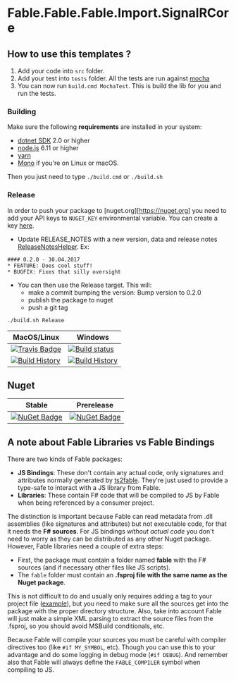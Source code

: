 # Fable.Fable.Fable.Import.SignalRCore


## How to use this templates ?

1. Add your code into `src` folder.
2. Add your test into `tests` folder. All the tests are run against [mocha](https://www.npmjs.com/package/mocha)
3. You can now run `build.cmd MochaTest`. This is build the lib for you and run the tests.

### Building

Make sure the following **requirements** are installed in your system:

* [dotnet SDK](https://www.microsoft.com/net/download/core) 2.0 or higher
* [node.js](https://nodejs.org) 6.11 or higher
* [yarn](https://yarnpkg.com)
* [Mono](http://www.mono-project.com/) if you're on Linux or macOS.

Then you just need to type `./build.cmd` or `./build.sh`

### Release

In order to push your package to [nuget.org][https://nuget.org] you need to add your API keys to `NUGET_KEY` environmental variable.
You can create a key [here](https://www.nuget.org/account/ApiKeys).

- Update RELEASE_NOTES with a new version, data and release notes [ReleaseNotesHelper](http://fake.build/apidocs/fake-releasenoteshelper.html).
Ex:

```
#### 0.2.0 - 30.04.2017
* FEATURE: Does cool stuff!
* BUGFIX: Fixes that silly oversight
```


- You can then use the Release target. This will:
  - make a commit bumping the version: Bump version to 0.2.0
  - publish the package to nuget
  - push a git tag

`./build.sh Release`



MacOS/Linux | Windows
--- | ---
[![Travis Badge](https://travis-ci.org/rfrerebe/Fable.Fable.Import.SignalRCore.svg?branch=master)](https://travis-ci.org/rfrerebe/Fable.Fable.Import.SignalRCore) | [![Build status](https://ci.appveyor.com/api/projects/status/github/rfrerebe/Fable.Fable.Import.SignalRCore?svg=true)](https://ci.appveyor.com/project/rfrerebe/Fable.Fable.Import.SignalRCore)
[![Build History](https://buildstats.info/travisci/chart/rfrerebe/Fable.Fable.Import.SignalRCore)](https://travis-ci.org/rfrerebe/Fable.Fable.Import.SignalRCore/builds) | [![Build History](https://buildstats.info/appveyor/chart/rfrerebe/Fable.Fable.Import.SignalRCore)](https://ci.appveyor.com/project/rfrerebe/Fable.Fable.Import.SignalRCore)


## Nuget

Stable | Prerelease
--- | ---
[![NuGet Badge](https://buildstats.info/nuget/Fable.Fable.Import.SignalRCore)](https://www.nuget.org/packages/Fable.Fable.Import.SignalRCore/) | [![NuGet Badge](https://buildstats.info/nuget/Fable.Fable.Import.SignalRCore?includePreReleases=true)](https://www.nuget.org/packages/Fable.Fable.Import.SignalRCore/)



## A note about Fable Libraries vs Fable Bindings

There are two kinds of Fable packages:

- **JS Bindings**: These don't contain any actual code, only signatures and attributes normally generated by [ts2fable](https://www.npmjs.com/package/ts2fable). They're just used to provide a type-safe to interact with a JS library from Fable.
- **Libraries**: These contain F# code that will be compiled to JS by Fable when being referenced by a consumer project.

The distinction is important because Fable can read metadata from .dll assemblies (like signatures and attributes) but not executable code, for that it needs the **F# sources**. For JS bindings _without actual code_ you don't need to worry as they can be distributed as any other Nuget package. However, Fable libraries need a couple of extra steps:

- First, the package must contain a folder named **fable** with the F# sources (and if necessary other files like JS scripts).
- The `fable` folder must contain an **.fsproj file with the same name as the Nuget package**.

This is not difficult to do and usually only requires adding a tag to your project file ([example](https://github.com/fable-compiler/fable-react-native/blob/6a7cc0e5074b985ef94e49a631cb8285eb9950c8/src/Fable.React.Native.fsproj#L32-L34)), but you need to make sure all the sources get into the package with the proper directory structure. Also, take into account Fable will just make a simple XML parsing to extract the source files from the .fsproj, so you should avoid MSBuild conditionals, etc.

Because Fable will compile your sources you must be careful with compiler directives too (like `#if MY_SYMBOL`, etc). Though you can use this to your advantage and do some logging in debug mode (`#if DEBUG`). And remember also that Fable will always define the `FABLE_COMPILER` symbol when compiling to JS.
